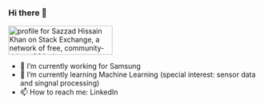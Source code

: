 ### Hi there 👋

<a href="https://stackexchange.com/users/1089130"><img src="https://stackexchange.com/users/flair/1089130.png" width="208" height="58" alt="profile for Sazzad Hissain Khan on Stack Exchange, a network of free, community-driven Q&amp;A sites" title="profile for Sazzad Hissain Khan on Stack Exchange, a network of free, community-driven Q&amp;A sites"></a>

- 🔭 I’m currently working for Samsung
- 🌱 I’m currently learning Machine Learning (special interest: sensor data and singnal processing)
- 📫 How to reach me: LinkedIn
